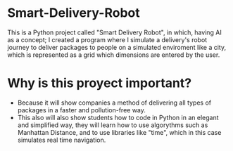 # Smart-Delivery-Robot
This is a Python project called "Smart Delivery Robot", in which, having AI as a concept; I created a program where I simulate a delivery's robot journey to deliver packages to people on a simulated enviroment like a city, which is represented as a grid which dimensions are entered by the user.
# Why is this proyect important?
- Because it will show companies a method of delivering all types of packages in a faster and pollution-free way.
- This also will also show students how to code in Python in an elegant and simplified way, they will learn how to use algorythms such as Manhattan Distance, and to use libraries like "time", which in this case simulates real time navigation.
#
